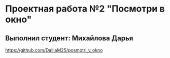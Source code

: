 # Проектная работа №2 "Посмотри в окно"
Выполнил студент: Михайлова Дарья
----
https://github.com/DalilaM25/posmotri_v_okno


